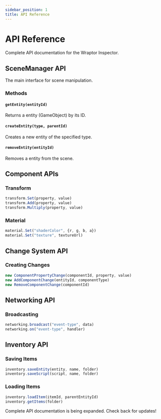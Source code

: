 ```yaml
---
sidebar_position: 1
title: API Reference
---
```


# API Reference

Complete API documentation for the Wraptor Inspector.

## SceneManager API

The main interface for scene manipulation.

### Methods

#### `getEntity(entityId)`
Returns a entity (GameObject) by its ID.

#### `createEntity(type, parentId)`
Creates a new entity of the specified type.

#### `removeEntity(entityId)`
Removes a entity from the scene.

## Component APIs

### Transform
```javascript
transform.Set(property, value)
transform.Add(property, value)
transform.Multiply(property, value)
```

### Material
```javascript
material.Set("shaderColor", {r, g, b, a})
material.Set("texture", textureUrl)
```

## Change System API

### Creating Changes
```javascript
new ComponentPropertyChange(componentId, property, value)
new AddComponentChange(entityId, componentType)
new RemoveComponentChange(componentId)
```

## Networking API

### Broadcasting
```javascript
networking.broadcast("event-type", data)
networking.on("event-type", handler)
```

## Inventory API

### Saving Items
```javascript
inventory.saveEntity(entity, name, folder)
inventory.saveScript(script, name, folder)
```

### Loading Items
```javascript
inventory.loadItem(itemId, parentEntityId)
inventory.getItems(folder)
```

Complete API documentation is being expanded. Check back for updates!